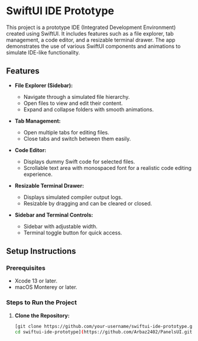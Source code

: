 # SwiftUI IDE Prototype

This project is a prototype IDE (Integrated Development Environment) created using SwiftUI. It includes features such as a file explorer, tab management, a code editor, and a resizable terminal drawer. The app demonstrates the use of various SwiftUI components and animations to simulate IDE-like functionality.

## Features

- **File Explorer (Sidebar):**
  - Navigate through a simulated file hierarchy.
  - Open files to view and edit their content.
  - Expand and collapse folders with smooth animations.

- **Tab Management:**
  - Open multiple tabs for editing files.
  - Close tabs and switch between them easily.

- **Code Editor:**
  - Displays dummy Swift code for selected files.
  - Scrollable text area with monospaced font for a realistic code editing experience.

- **Resizable Terminal Drawer:**
  - Displays simulated compiler output logs.
  - Resizable by dragging and can be cleared or closed.

- **Sidebar and Terminal Controls:**
  - Sidebar with adjustable width.
  - Terminal toggle button for quick access.

## Setup Instructions

### Prerequisites

- Xcode 13 or later.
- macOS Monterey or later.

### Steps to Run the Project

1. **Clone the Repository:**
   ```bash
   [git clone https://github.com/your-username/swiftui-ide-prototype.git
   cd swiftui-ide-prototype](https://github.com/Arbaz2402/PanelsUI.git)
